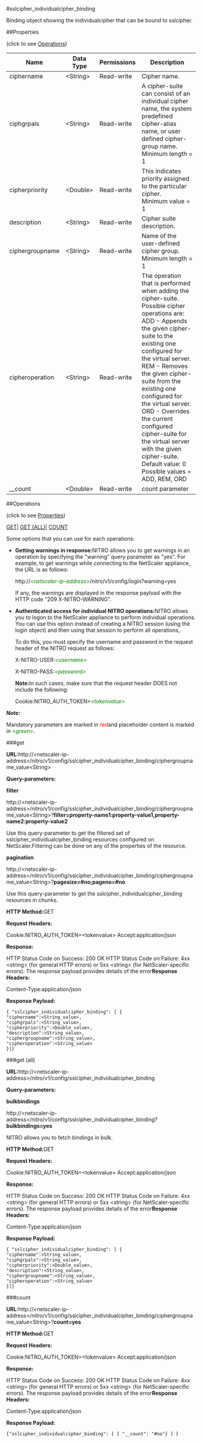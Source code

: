 #sslcipher_individualcipher_binding

Binding object showing the individualcipher that can be bound to sslcipher.


##Properties 
<span>(click to see [Operations](#opera))</span>


<table><thead><tr><th>Name</th><th>Data Type</th><th>Permissions</th><th>Description</th></tr></thead><tbody><tr><td>ciphername</td><td>&lt;String></td><td>Read-write</td><td>Cipher name.</td></tr><tr><td>ciphgrpals</td><td>&lt;String></td><td>Read-write</td><td>A cipher-suite can consist of an individual cipher name, the system predefined cipher-alias name, or user defined cipher-group name.<br>Minimum length = 1</td></tr><tr><td>cipherpriority</td><td>&lt;Double></td><td>Read-write</td><td>This indicates priority assigned to the particular cipher.<br>Minimum value = 1</td></tr><tr><td>description</td><td>&lt;String></td><td>Read-write</td><td>Cipher suite description.</td></tr><tr><td>ciphergroupname</td><td>&lt;String></td><td>Read-write</td><td>Name of the user-defined cipher group.<br>Minimum length = 1</td></tr><tr><td>cipheroperation</td><td>&lt;String></td><td>Read-write</td><td>The operation that is performed when adding the cipher-suite. Possible cipher operations are: ADD - Appends the given cipher-suite to the existing one configured for the virtual server. REM - Removes the given cipher-suite from the existing one configured for the virtual server. ORD - Overrides the current configured cipher-suite for the virtual server with the given cipher-suite.<br>Default value: 0<br>Possible values = ADD, REM, ORD</td></tr><tr><td>__count</td><td>&lt;Double></td><td>Read-write</td><td>count parameter</td></tr></tbody></table>
##Operations 
<span>(click to see [Properties](#prope))</span>


[GET]()| [GET (ALL)](#get-)| [COUNT](#)


Some options that you can use for each operations:
<ul><li><p><b>Getting warnings in response:</b>NITRO allows you to get warnings in an operation by specifying the "warning" query parameter as "yes". For example, to get warnings while connecting to the NetScaler appliance, the URL is as follows:</p><p>http://<span style="color:green;font-style:italic;">&lt;netscaler-ip-address&gt;</span>/nitro/v1/config/login?warning=yes</p><p>If any, the warnings are displayed in the response payload with the HTTP code "209 X-NITRO-WARNING".</p></li><li><p><b>Authenticated access for individual NITRO operations:</b>NITRO allows you to logon to the NetScaler appliance to perform individual operations. You can use this option instead of creating a NITRO session (using the login object) and then using that session to perform all operations,</p><p>To do this, you must specify the username and password in the request header of the NITRO request as follows:</p><p>X-NITRO-USER:<span style="color:green;font-style:italic;">&lt;username&gt;</span></p><p>X-NITRO-PASS:<span style="color:green;font-style:italic;">&lt;password&gt;</span></p><p><b>Note:</b>In such cases, make sure that the request header DOES not include the following:</p><p>Cookie:NITRO_AUTH_TOKEN=<span style="color:green;font-style:italic;">&lt;tokenvalue&gt;</span></p></li></ul>



***Note:*** 
Mandatory parameters are marked in <span style="color:#FF0000;">red</span>and placeholder content is marked in <span style="color:green;font-style:italic">&lt;green&gt;</span>.

###get



<b>URL:</b>http://&lt;netscaler-ip-address&gt;/nitro/v1/config/sslcipher_individualcipher_binding/ciphergroupname_value&lt;String&gt;
<b>Query-parameters:</b>
<b>filter</b>
http://&lt;netscaler-ip-address&gt;/nitro/v1/config/sslcipher_individualcipher_binding/ciphergroupname_value&lt;String&gt;?<b>filter=property-name1:property-value1,property-name2:property-value2</b>
Use this query-parameter to get the filtered set of sslcipher_individualcipher_binding resources configured on NetScaler.Filtering can be done on any of the properties of the resource.


<b>pagination</b>
http://&lt;netscaler-ip-address&gt;/nitro/v1/config/sslcipher_individualcipher_binding/ciphergroupname_value&lt;String&gt;?<b>pagesize=#no;pageno=#no</b>
Use this query-parameter to get the sslcipher_individualcipher_binding resources in chunks.



<b>HTTP Method:</b>GET
<b>Request Headers:</b>

Cookie:NITRO_AUTH_TOKEN=&lt;tokenvalue&gt;Accept:application/json

<b>Response:</b>
HTTP Status Code on Success: 200 OKHTTP Status Code on Failure: 4xx &lt;string&gt; (for general HTTP errors) or 5xx &lt;string&gt; (for NetScaler-specific errors). The response payload provides details of the error<b>Response Headers:</b>

Content-Type:application/json

<b>Response Payload: </b>```{ "sslcipher_individualcipher_binding": [ {"ciphername":<String_value>,"ciphgrpals":<String_value>,"cipherpriority":<Double_value>,"description":<String_value>,"ciphergroupname":<String_value>,"cipheroperation":<String_value>}]}```



###get (all)



<b>URL:</b>http://&lt;netscaler-ip-address&gt;/nitro/v1/config/sslcipher_individualcipher_binding
<b>Query-parameters:</b>
<b>bulkbindings</b>
http://&lt;netscaler-ip-address&gt;/nitro/v1/config/sslcipher_individualcipher_binding?<b>bulkbindings=yes</b>
NITRO allows you to fetch bindings in bulk.



<b>HTTP Method:</b>GET
<b>Request Headers:</b>

Cookie:NITRO_AUTH_TOKEN=&lt;tokenvalue&gt;Accept:application/json

<b>Response:</b>
HTTP Status Code on Success: 200 OKHTTP Status Code on Failure: 4xx &lt;string&gt; (for general HTTP errors) or 5xx &lt;string&gt; (for NetScaler-specific errors). The response payload provides details of the error<b>Response Headers:</b>

Content-Type:application/json

<b>Response Payload: </b>```{ "sslcipher_individualcipher_binding": [ {"ciphername":<String_value>,"ciphgrpals":<String_value>,"cipherpriority":<Double_value>,"description":<String_value>,"ciphergroupname":<String_value>,"cipheroperation":<String_value>}]}```



###count



<b>URL:</b>http://&lt;netscaler-ip-address&gt;/nitro/v1/config/sslcipher_individualcipher_binding/ciphergroupname_value&lt;String&gt;?<b>count=yes</b>
<b>HTTP Method:</b>GET
<b>Request Headers:</b>

Cookie:NITRO_AUTH_TOKEN=&lt;tokenvalue&gt;Accept:application/json

<b>Response:</b>
HTTP Status Code on Success: 200 OKHTTP Status Code on Failure: 4xx &lt;string&gt; (for general HTTP errors) or 5xx &lt;string&gt; (for NetScaler-specific errors). The response payload provides details of the error<b>Response Headers:</b>

Content-Type:application/json

<b>Response Payload: </b>```{"sslcipher_individualcipher_binding": [ { "__count": "#no"} ] }```



